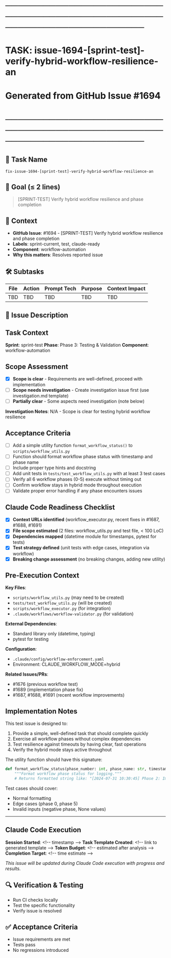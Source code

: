# ────────────────────────────────────────────────────────────────────────
# TASK: issue-1694-[sprint-test]-verify-hybrid-workflow-resilience-an
# Generated from GitHub Issue #1694
# ────────────────────────────────────────────────────────────────────────

## 📌 Task Name
`fix-issue-1694-[sprint-test]-verify-hybrid-workflow-resilience-an`

## 🎯 Goal (≤ 2 lines)
> [SPRINT-TEST] Verify hybrid workflow resilience and phase completion

## 🧠 Context
- **GitHub Issue**: #1694 - [SPRINT-TEST] Verify hybrid workflow resilience and phase completion
- **Labels**: sprint-current, test, claude-ready
- **Component**: workflow-automation
- **Why this matters**: Resolves reported issue

## 🛠️ Subtasks
| File | Action | Prompt Tech | Purpose | Context Impact |
|------|--------|-------------|---------|----------------|
| TBD | TBD | TBD | TBD | TBD |

## 📝 Issue Description
## Task Context
**Sprint**: sprint-test
**Phase**: Phase 3: Testing & Validation
**Component**: workflow-automation

## Scope Assessment
- [x] **Scope is clear** - Requirements are well-defined, proceed with implementation
- [ ] **Scope needs investigation** - Create investigation issue first (use investigation.md template)
- [ ] **Partially clear** - Some aspects need investigation (note below)

**Investigation Notes**: N/A - Scope is clear for testing hybrid workflow resilience

## Acceptance Criteria
- [ ] Add a simple utility function `format_workflow_status()` to `scripts/workflow_utils.py`
- [ ] Function should format workflow phase status with timestamp and phase name
- [ ] Include proper type hints and docstring
- [ ] Add unit tests in `tests/test_workflow_utils.py` with at least 3 test cases
- [ ] Verify all 6 workflow phases (0-5) execute without timing out
- [ ] Confirm workflow stays in hybrid mode throughout execution
- [ ] Validate proper error handling if any phase encounters issues

## Claude Code Readiness Checklist
- [x] **Context URLs identified** (workflow_executor.py, recent fixes in #1687, #1688, #1691)
- [x] **File scope estimated** (2 files: workflow_utils.py and test file, < 100 LoC)
- [x] **Dependencies mapped** (datetime module for timestamps, pytest for tests)
- [x] **Test strategy defined** (unit tests with edge cases, integration via workflow)
- [x] **Breaking change assessment** (no breaking changes, adding new utility)

## Pre-Execution Context
**Key Files**: 
- `scripts/workflow_utils.py` (may need to be created)
- `tests/test_workflow_utils.py` (will be created)
- `scripts/workflow_executor.py` (for integration)
- `.claude/workflows/workflow-validator.py` (for validation)

**External Dependencies**:
- Standard library only (datetime, typing)
- pytest for testing

**Configuration**: 
- `.claude/config/workflow-enforcement.yaml`
- Environment: CLAUDE_WORKFLOW_MODE=hybrid

**Related Issues/PRs**: 
- #1676 (previous workflow test)
- #1689 (implementation phase fix)
- #1687, #1688, #1691 (recent workflow improvements)

## Implementation Notes
This test issue is designed to:
1. Provide a simple, well-defined task that should complete quickly
2. Exercise all workflow phases without complex dependencies
3. Test resilience against timeouts by having clear, fast operations
4. Verify the hybrid mode stays active throughout

The utility function should have this signature:
```python
def format_workflow_status(phase_number: int, phase_name: str, timestamp: datetime) -> str:
    """Format workflow phase status for logging."""
    # Returns formatted string like: "[2024-07-31 10:30:45] Phase 2: Implementation"
```

Test cases should cover:
- Normal formatting
- Edge cases (phase 0, phase 5)
- Invalid inputs (negative phase, None values)

---

## Claude Code Execution
**Session Started**: <\!-- timestamp -->
**Task Template Created**: <\!-- link to generated template -->
**Token Budget**: <\!-- estimated after analysis -->
**Completion Target**: <\!-- time estimate -->

_This issue will be updated during Claude Code execution with progress and results._

## 🔍 Verification & Testing
- Run CI checks locally
- Test the specific functionality
- Verify issue is resolved

## ✅ Acceptance Criteria
- Issue requirements are met
- Tests pass
- No regressions introduced
